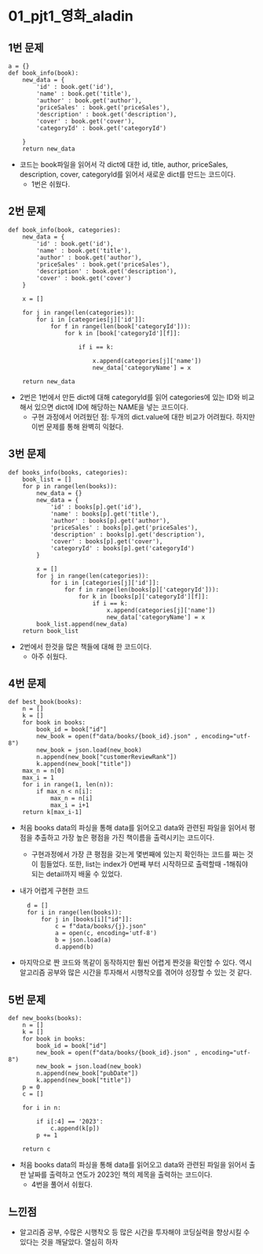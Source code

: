 # 01_pjt1_영화_aladin

## 1번 문제
    a = {}
    def book_info(book):
        new_data = {
            'id' : book.get('id'),
            'name' : book.get('title'),
            'author' : book.get('author'),
            'priceSales' : book.get('priceSales'),
            'description' : book.get('description'),
            'cover' : book.get('cover'),
            'categoryId' : book.get('categoryId')

        }
        return new_data

- 코드는 book파일을 읽어서 각 dict에 대한 id, title, author, priceSales, description, cover, categoryId를 읽어서 새로운 dict를 만드는 코드이다.
    - 1번은 쉬웠다.


## 2번 문제
    def book_info(book, categories):
        new_data = {
            'id' : book.get('id'),
            'name' : book.get('title'),
            'author' : book.get('author'),
            'priceSales' : book.get('priceSales'),
            'description' : book.get('description'),
            'cover' : book.get('cover')
        }

        x = []

        for j in range(len(categories)):
            for i in [categories[j]['id']]:
                for f in range(len(book['categoryId'])):
                    for k in [book['categoryId'][f]]:

                        if i == k:

                            x.append(categories[j]['name'])
                            new_data['categoryName'] = x

        return new_data
- 2번은 1번에서 만든 dict에 대해 categoryId를 읽어 categories에 있는 ID와 비교해서 있으면 dict에 ID에 해당하는 NAME을 넣는 코드이다. 
    - 구현 과정에서 어려웠던 점: 두개의 dict.value에 대한 비교가 어려웠다. 하지만 이번 문제를 통해 완벽히 익혔다.

## 3번 문제
    def books_info(books, categories):
        book_list = []
        for p in range(len(books)):
            new_data = {}
            new_data = {
                'id' : books[p].get('id'),
                'name' : books[p].get('title'),
                'author' : books[p].get('author'),
                'priceSales' : books[p].get('priceSales'),
                'description' : books[p].get('description'),
                'cover' : books[p].get('cover'),
                'categoryId' : books[p].get('categoryId')
            }

            x = []
            for j in range(len(categories)):
                for i in [categories[j]['id']]:
                    for f in range(len(books[p]['categoryId'])):
                        for k in [books[p]['categoryId'][f]]:
                            if i == k:
                                x.append(categories[j]['name'])
                                new_data['categoryName'] = x
            book_list.append(new_data)
        return book_list

- 2번에서 한것을 많은 책들에 대해 한 코드이다.
    - 아주 쉬웠다.


## 4번 문제
    def best_book(books):
        n = []
        k = []
        for book in books:
            book_id = book["id"]
            new_book = open(f"data/books/{book_id}.json" , encoding="utf-8")
            new_book = json.load(new_book)
            n.append(new_book["customerReviewRank"])
            k.append(new_book["title"])
        max_n = n[0]
        max_i = 1
        for i in range(1, len(n)):
            if max_n < n[i]:
                max_n = n[i]
                max_i = i+1
        return k[max_i-1]

- 처음 books data의 파싱을 통해 data를 읽어오고 data와 관련된 파일을 읽어서 평점을 추출하고 가장 높은 평점을 가진 책이름을 출력시키는 코드이다.
    - 구현과정에서 가장 큰 평점을 갖는게 몇번째에 있는지 확인하는 코드를 짜는 것이 힘들었다. 또한, list는 index가 0번째 부터 시작하므로 출력할때 -1해줘야 되는 detail까지 배울 수 있었다.

- 내가 어렵게 구현한 코드
        
        d = []
        for i in range(len(books)):
            for j in [books[i]["id"]]:
                c = f"data/books/{j}.json"
                a = open(c, encoding='utf-8')
                b = json.load(a)
                d.append(b)

- 마지막으로 짠 코드와 똑같이 동작하지만 훨씬 어렵게 짠것을 확인할 수 있다. 역시 알고리즘 공부와 많은 시간을 투자해서 시행착오를 겪어야 성장할 수 있는 것 같다.

## 5번 문제
    def new_books(books):
        n = []
        k = []
        for book in books:
            book_id = book["id"]
            new_book = open(f"data/books/{book_id}.json" , encoding="utf-8")
            new_book = json.load(new_book)
            n.append(new_book["pubDate"])
            k.append(new_book["title"])
        p = 0
        c = []

        for i in n:
    
            if i[:4] == '2023':
                c.append(k[p])
            p += 1

        return c

- 처음 books data의 파싱을 통해 data를 읽어오고 data와 관련된 파일을 읽어서 출판 날짜를 출력하고 연도가 2023인 책의 제목을 출력하는 코드이다.
    - 4번을 풀어서 쉬웠다.

## 느낀점
- 알고리즘 공부, 수많은 시행착오 등 많은 시간을 투자해야 코딩실력을 향상시킬 수 있다는 것을 깨달았다. 열심히 하자




